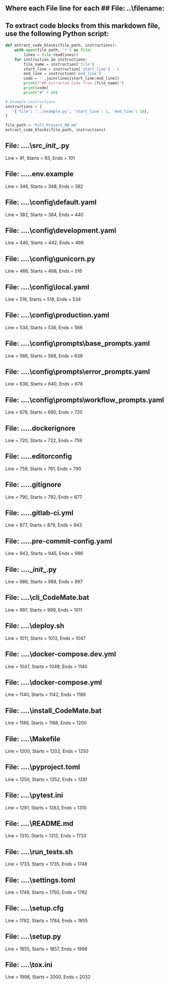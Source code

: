 ## Where each File line for each ## File: ..\filename: 

## To extract code blocks from this markdown file, use the following Python script:

```python
def extract_code_blocks(file_path, instructions):
    with open(file_path, 'r') as file:
        lines = file.readlines()
    for instruction in instructions:
        file_name = instruction['file']
        start_line = instruction['start_line'] - 1
        end_line = instruction['end_line']
        code = ''.join(lines[start_line:end_line])
        print(f"## Extracted Code from {file_name}")
        print(code)
        print("#" * 80)

# Example instructions
instructions = [
    {'file': '../example.py', 'start_line': 1, 'end_line': 10},
]

file_path = 'Full_Project_00.md'
extract_code_blocks(file_path, instructions)
```

## File: ..\..\src\__init__.py
Line = 91, Starts = 93, Ends = 101

## File: ..\..\.env.example
Line = 346, Starts = 348, Ends = 382

## File: ..\..\config\default.yaml
Line = 382, Starts = 384, Ends = 440

## File: ..\..\config\development.yaml
Line = 440, Starts = 442, Ends = 466

## File: ..\..\config\gunicorn.py
Line = 466, Starts = 468, Ends = 516

## File: ..\..\config\local.yaml
Line = 516, Starts = 518, Ends = 534

## File: ..\..\config\production.yaml
Line = 534, Starts = 536, Ends = 566

## File: ..\..\config\prompts\base_prompts.yaml
Line = 566, Starts = 568, Ends = 638

## File: ..\..\config\prompts\error_prompts.yaml
Line = 638, Starts = 640, Ends = 678

## File: ..\..\config\prompts\workflow_prompts.yaml
Line = 678, Starts = 680, Ends = 720

## File: ..\..\.dockerignore
Line = 720, Starts = 722, Ends = 759

## File: ..\..\.editorconfig
Line = 759, Starts = 761, Ends = 790

## File: ..\..\.gitignore
Line = 790, Starts = 792, Ends = 877

## File: ..\..\.gitlab-ci.yml
Line = 877, Starts = 879, Ends = 943

## File: ..\..\.pre-commit-config.yaml
Line = 943, Starts = 945, Ends = 986

## File: ..\..\__init__.py
Line = 986, Starts = 988, Ends = 997

## File: ..\..\cli_CodeMate.bat
Line = 997, Starts = 999, Ends = 1011

## File: ..\..\deploy.sh
Line = 1011, Starts = 1013, Ends = 1047

## File: ..\..\docker-compose.dev.yml
Line = 1047, Starts = 1049, Ends = 1140

## File: ..\..\docker-compose.yml
Line = 1140, Starts = 1142, Ends = 1186

## File: ..\..\install_CodeMate.bat
Line = 1186, Starts = 1188, Ends = 1200

## File: ..\..\Makefile
Line = 1200, Starts = 1202, Ends = 1250

## File: ..\..\pyproject.toml
Line = 1250, Starts = 1252, Ends = 1281

## File: ..\..\pytest.ini
Line = 1281, Starts = 1283, Ends = 1310

## File: ..\..\README.md
Line = 1310, Starts = 1312, Ends = 1733

## File: ..\..\run_tests.sh
Line = 1733, Starts = 1735, Ends = 1748

## File: ..\..\settings.toml
Line = 1748, Starts = 1750, Ends = 1782

## File: ..\..\setup.cfg
Line = 1782, Starts = 1784, Ends = 1855

## File: ..\..\setup.py
Line = 1855, Starts = 1857, Ends = 1998

## File: ..\..\tox.ini
Line = 1998, Starts = 2000, Ends = 2032

